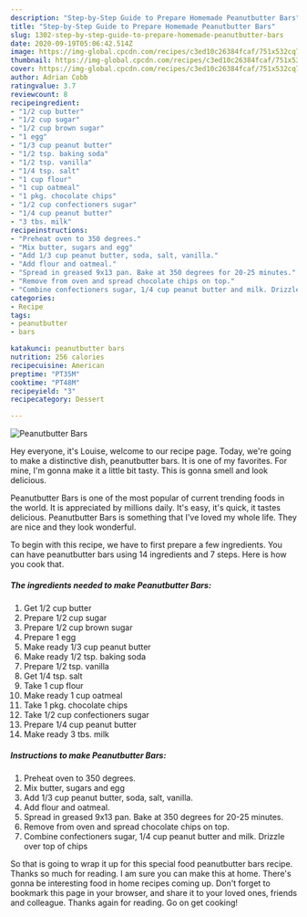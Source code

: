 ```yaml
---
description: "Step-by-Step Guide to Prepare Homemade Peanutbutter Bars"
title: "Step-by-Step Guide to Prepare Homemade Peanutbutter Bars"
slug: 1302-step-by-step-guide-to-prepare-homemade-peanutbutter-bars
date: 2020-09-19T05:06:42.514Z
image: https://img-global.cpcdn.com/recipes/c3ed10c26384fcaf/751x532cq70/peanutbutter-bars-recipe-main-photo.jpg
thumbnail: https://img-global.cpcdn.com/recipes/c3ed10c26384fcaf/751x532cq70/peanutbutter-bars-recipe-main-photo.jpg
cover: https://img-global.cpcdn.com/recipes/c3ed10c26384fcaf/751x532cq70/peanutbutter-bars-recipe-main-photo.jpg
author: Adrian Cobb
ratingvalue: 3.7
reviewcount: 8
recipeingredient:
- "1/2 cup butter"
- "1/2 cup sugar"
- "1/2 cup brown sugar"
- "1 egg"
- "1/3 cup peanut butter"
- "1/2 tsp. baking soda"
- "1/2 tsp. vanilla"
- "1/4 tsp. salt"
- "1 cup flour"
- "1 cup oatmeal"
- "1 pkg. chocolate chips"
- "1/2 cup confectioners sugar"
- "1/4 cup peanut butter"
- "3 tbs. milk"
recipeinstructions:
- "Preheat oven to 350 degrees."
- "Mix butter, sugars and egg"
- "Add 1/3 cup peanut butter, soda, salt, vanilla."
- "Add flour and oatmeal."
- "Spread in greased 9x13 pan. Bake at 350 degrees for 20-25 minutes."
- "Remove from oven and spread chocolate chips on top."
- "Combine confectioners sugar, 1/4 cup peanut butter and milk. Drizzle over top of chips"
categories:
- Recipe
tags:
- peanutbutter
- bars

katakunci: peanutbutter bars 
nutrition: 256 calories
recipecuisine: American
preptime: "PT35M"
cooktime: "PT48M"
recipeyield: "3"
recipecategory: Dessert

---
```



![Peanutbutter Bars](https://img-global.cpcdn.com/recipes/c3ed10c26384fcaf/751x532cq70/peanutbutter-bars-recipe-main-photo.jpg)

Hey everyone, it's Louise, welcome to our recipe page. Today, we're going to make a distinctive dish, peanutbutter bars. It is one of my favorites. For mine, I'm gonna make it a little bit tasty. This is gonna smell and look delicious.

Peanutbutter Bars is one of the most popular of current trending foods in the world. It is appreciated by millions daily. It's easy, it's quick, it tastes delicious. Peanutbutter Bars is something that I've loved my whole life. They are nice and they look wonderful.




To begin with this recipe, we have to first prepare a few ingredients. You can have peanutbutter bars using 14 ingredients and 7 steps. Here is how you cook that.

<!--inarticleads1-->

##### The ingredients needed to make Peanutbutter Bars:

1. Get 1/2 cup butter
1. Prepare 1/2 cup sugar
1. Prepare 1/2 cup brown sugar
1. Prepare 1 egg
1. Make ready 1/3 cup peanut butter
1. Make ready 1/2 tsp. baking soda
1. Prepare 1/2 tsp. vanilla
1. Get 1/4 tsp. salt
1. Take 1 cup flour
1. Make ready 1 cup oatmeal
1. Take 1 pkg. chocolate chips
1. Take 1/2 cup confectioners sugar
1. Prepare 1/4 cup peanut butter
1. Make ready 3 tbs. milk




<!--inarticleads2-->

##### Instructions to make Peanutbutter Bars:

1. Preheat oven to 350 degrees.
1. Mix butter, sugars and egg
1. Add 1/3 cup peanut butter, soda, salt, vanilla.
1. Add flour and oatmeal.
1. Spread in greased 9x13 pan. Bake at 350 degrees for 20-25 minutes.
1. Remove from oven and spread chocolate chips on top.
1. Combine confectioners sugar, 1/4 cup peanut butter and milk. Drizzle over top of chips




So that is going to wrap it up for this special food peanutbutter bars recipe. Thanks so much for reading. I am sure you can make this at home. There's gonna be interesting food in home recipes coming up. Don't forget to bookmark this page in your browser, and share it to your loved ones, friends and colleague. Thanks again for reading. Go on get cooking!
